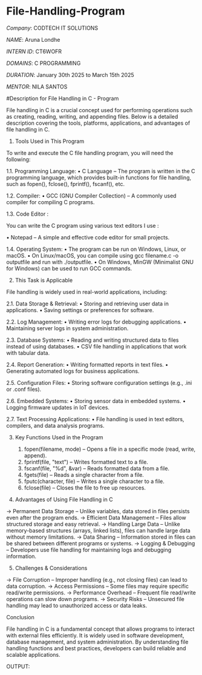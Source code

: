 # File-Handling-Program

*Company*: CODTECH IT SOLUTIONS

*NAME*: Aruna Londhe

*INTERN ID*: CT6WOFR

*DOMAINS*: C PROGRAMMING

*DURATION*: January 30th 2025 to March 15th 2025

*MENTOR*: NILA SANTOS

#Description for File Handling in C - Program

File handling in C is a crucial concept used for performing operations such as creating, reading, writing, and appending files. Below is a detailed description covering the tools, platforms, applications, and advantages of file handling in C.

1. Tools Used in This Program

To write and execute the C file handling program, you will need the following:

1.1. Programming Language:
	•	C Language – The program is written in the C programming language, which provides built-in functions for file handling, such as fopen(), fclose(), fprintf(), fscanf(), etc.

1.2. Compiler:
	•	GCC (GNU Compiler Collection) – A commonly used compiler for compiling C programs.

1.3. Code Editor :

You can write the C program using various text editors I use :

•	Notepad – A simple and effective code editor for small projects.

1.4. Operating System:
	•	The program can be run on Windows, Linux, or macOS.
	•	On Linux/macOS, you can compile using gcc filename.c -o outputfile and run with ./outputfile.
	•	On Windows, MinGW (Minimalist GNU for Windows) can be used to run GCC commands.

2. This Task is Applicable

File handling is widely used in real-world applications, including:

2.1. Data Storage & Retrieval:
	•	Storing and retrieving user data in applications.
	•	Saving settings or preferences for software.

2.2. Log Management:
	•	Writing error logs for debugging applications.
	•	Maintaining server logs in system administration.

2.3. Database Systems:
	•	Reading and writing structured data to files instead of using databases.
	•	CSV file handling in applications that work with tabular data.

2.4. Report Generation:
	•	Writing formatted reports in text files.
	•	Generating automated logs for business applications.

2.5. Configuration Files:
	•	Storing software configuration settings (e.g., .ini or .conf files).

2.6. Embedded Systems:
	•	Storing sensor data in embedded systems.
	•	Logging firmware updates in IoT devices.

2.7. Text Processing Applications:
	•	File handling is used in text editors, compilers, and data analysis programs.

3. Key Functions Used in the Program
	1.	fopen(filename, mode) – Opens a file in a specific mode (read, write, append).
	2.	fprintf(file, "text") – Writes formatted text to a file.
	3.	fscanf(file, "%d", &var) – Reads formatted data from a file.
	4.	fgets(file) – Reads a single character from a file.
	5.	fputc(character, file) – Writes a single character to a file.
	6.	fclose(file) – Closes the file to free up resources.

4. Advantages of Using File Handling in C

-> Permanent Data Storage – Unlike variables, data stored in files persists even after the program ends.
-> Efficient Data Management – Files allow structured storage and easy retrieval.
-> Handling Large Data – Unlike memory-based structures (arrays, linked lists), files can handle large data without memory limitations.
-> Data Sharing – Information stored in files can be shared between different programs or systems.
-> Logging & Debugging – Developers use file handling for maintaining logs and debugging information.

5. Challenges & Considerations

-> File Corruption – Improper handling (e.g., not closing files) can lead to data corruption.
-> Access Permissions – Some files may require specific read/write permissions.
-> Performance Overhead – Frequent file read/write operations can slow down programs.
-> Security Risks – Unsecured file handling may lead to unauthorized access or data leaks.

Conclusion

File handling in C is a fundamental concept that allows programs to interact with external files efficiently. It is widely used in software development, database management, and system administration. By understanding file handling functions and best practices, developers can build reliable and scalable applications.

OUTPUT:


